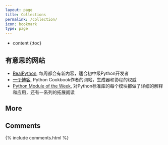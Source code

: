 ```yaml
---
layout: page
title: Collections
permalink: /collection/
icon: bookmark
type: page
---
```


* content
{:toc}

## 有意思的网站
- [RealPython](https://realpython.com), 每周都会有新内容，适合初中级Python开发者
- [一个博客](http://www.dabeaz.com/), Python Cookbook作者的网站，生成器和协程的权威
- [Python Module of the Week](https://pymotw.com/3/), 对Python标准库的每个模块都做了详细的解释和应用，还有一系列的拓展阅读

## More

## Comments

{% include comments.html %}
